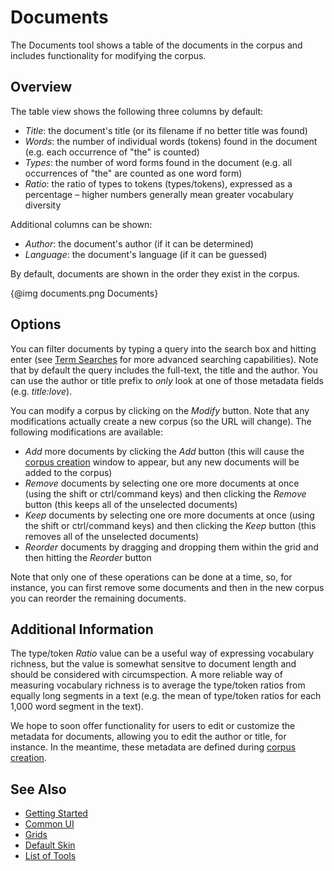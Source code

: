 # Documents

The Documents tool shows a table of the documents in the corpus and includes functionality for modifying the corpus.

## Overview

The table view shows the following three columns by default:

- *Title*: the document's title (or its filename if no better title was found)
- *Words*: the number of individual words (tokens) found in the document (e.g. each occurrence of "the" is counted)
- *Types*: the number of word forms found in the document (e.g. all occurrences of "the" are counted as one word form)
- *Ratio*: the ratio of types to tokens (types/tokens), expressed as a percentage – higher numbers generally mean greater vocabulary diversity

Additional columns can be shown:

- *Author*: the document's author (if it can be determined)
- *Language*: the document's language (if it can be guessed)

By default, documents are shown in the order they exist in the corpus.

{@img documents.png Documents}

## Options

You can filter documents  by typing a query into the search box and hitting enter (see [Term Searches](#!/guide/search) for more advanced searching capabilities). Note that by default the query includes the full-text, the title and the author. You can use the author or title prefix to *only* look at one of those metadata fields (e.g. _title:love_).

You can modify a corpus by clicking on the _Modify_ button. Note that any modifications actually create a new corpus (so the URL will change). The following modifications are available:

- *Add* more documents by clicking the _Add_ button (this will cause the [corpus creation](#!/guide/corpuscreator) window to appear, but any new documents will be added to the corpus)
- *Remove* documents by selecting one ore more documents at once (using the shift or ctrl/command keys) and then clicking the _Remove_ button (this keeps all of the unselected documents)
- *Keep* documents by selecting one ore more documents at once (using the shift or ctrl/command keys) and then clicking the _Keep_ button (this removes all of the unselected documents)
- *Reorder* documents by dragging and dropping them within the grid and then hitting the _Reorder_ button

Note that only one of these operations can be done at a time, so, for instance, you can first remove some documents and then in the new corpus you can reorder the remaining documents.

## Additional Information

The type/token _Ratio_ value can be a useful way of expressing vocabulary richness, but the value is somewhat sensitve to document length and should be considered with circumspection. A more reliable way of measuring vocabulary richness is to average the type/token ratios from equally long segments in a text (e.g. the mean of type/token ratios for each 1,000 word segment in the text).

We hope to soon offer functionality for users to edit or customize the metadata for documents, allowing you to edit the author or title, for instance. In the meantime, these metadata are defined during [corpus creation](#!/guide/corpuscreator).

## See Also

- [Getting Started](#!/guide/start)
- [Common UI](#!/guide/commonui)
- [Grids](#!/guide/grids)
- [Default Skin](#!/guide/defaultskin)
- [List of Tools](#!/guide/tools)